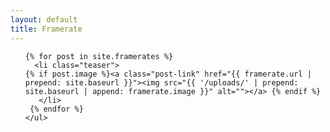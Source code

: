 ```yaml
---
layout: default
title: Framerate
---
```

<style>
@media only screen and (min-width: 800px) {
   .teaser {
	float: left;
	width: 33%;
	box-sizing: border-box;
	padding: 0 0px;}

li.teaser:before{background:none;}
}
  
  </style>
<div id="articles">
 <ul class="posts noList">
 
    {% for post in site.framerates %}
      <li class="teaser">
    {% if post.image %}<a class="post-link" href="{{ framerate.url | prepend: site.baseurl }}"><img src="{{ '/uploads/' | prepend: site.baseurl | append: framerate.image }}" alt=""></a> {% endif %}
	   </li>
     {% endfor %}
    </ul>

</div>


  
 
